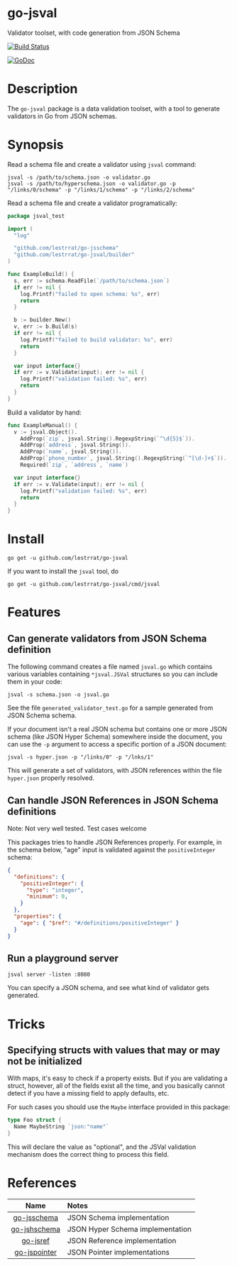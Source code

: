 # go-jsval

Validator toolset, with code generation from JSON Schema

[![Build Status](https://travis-ci.org/lestrrat/go-jsval.svg?branch=master)](https://travis-ci.org/lestrrat/go-jsval)

[![GoDoc](https://godoc.org/github.com/lestrrat/go-jsval?status.svg)](https://godoc.org/github.com/lestrrat/go-jsval)


# Description

The `go-jsval` package is a data validation toolset, with
a tool to generate validators in Go from JSON schemas.

# Synopsis

Read a schema file and create a validator using `jsval` command:

```shell
jsval -s /path/to/schema.json -o validator.go
jsval -s /path/to/hyperschema.json -o validator.go -p "/links/0/schema" -p "/links/1/schema" -p "/links/2/schema"
```

Read a schema file and create a validator programatically:

```go
package jsval_test

import (
  "log"

  "github.com/lestrrat/go-jsschema"
  "github.com/lestrrat/go-jsval/builder"
)

func ExampleBuild() {
  s, err := schema.ReadFile(`/path/to/schema.json`)
  if err != nil {
    log.Printf("failed to open schema: %s", err)
    return
  }

  b := builder.New()
  v, err := b.Build(s)
  if err != nil {
    log.Printf("failed to build validator: %s", err)
    return
  }

  var input interface{}
  if err := v.Validate(input); err != nil {
    log.Printf("validation failed: %s", err)
    return
  }
}
```

Build a validator by hand:

```go
func ExampleManual() {
  v := jsval.Object().
    AddProp(`zip`, jsval.String().RegexpString(`^\d{5}$`)).
    AddProp(`address`, jsval.String()).
    AddProp(`name`, jsval.String()).
    AddProp(`phone_number`, jsval.String().RegexpString(`^[\d-]+$`)).
    Required(`zip`, `address`, `name`)

  var input interface{}
  if err := v.Validate(input); err != nil {
    log.Printf("validation failed: %s", err)
    return
  }
}
```

# Install

```
go get -u github.com/lestrrat/go-jsval
```

If you want to install the `jsval` tool, do

```
go get -u github.com/lestrrat/go-jsval/cmd/jsval
```

# Features

## Can generate validators from JSON Schema definition

The following command creates a file named `jsval.go` 
which contains various variables containing `*jsval.JSVal`
structures so you can include them in your code:

```
jsval -s schema.json -o jsval.go
```

See the file `generated_validator_test.go` for a sample
generated from JSON Schema schema.

If your document isn't a real JSON schema but contains one
or more JSON schema (like JSON Hyper Schema) somewhere inside
the document, you can use the `-p` argument to access a
specific portion of a JSON document:

```
jsval -s hyper.json -p "/links/0" -p "/lnks/1"
```

This will generate a set of validators, with JSON references
within the file `hyper.json` properly resolved.

## Can handle JSON References in JSON Schema definitions

Note: Not very well tested. Test cases welcome

This packages tries to handle JSON References properly.
For example, in the schema below, "age" input is validated
against the `positiveInteger` schema:

```json
{
  "definitions": {
    "positiveInteger": {
      "type": "integer",
      "minimum": 0,
    }
  },
  "properties": {
    "age": { "$ref": "#/definitions/positiveInteger" }
  }
}
```

## Run a playground server

```
jsval server -listen :8080
```

You can specify a JSON schema, and see what kind of validator gets generated.

# Tricks

## Specifying structs with values that may or may not be initialized

With maps, it's easy to check if a property exists. But if you are validating a struct,
however, all of the fields exist all the time, and you basically cannot detect if you
have a missing field to apply defaults, etc.

For such cases you should use the `Maybe` interface provided in this package:

```go
type Foo struct {
  Name MaybeString `json:"name"`
}
```

This will declare the value as "optional", and the JSVal validation mechanism does
the correct thing to process this field.

# References

| Name                                                     | Notes                            |
|:--------------------------------------------------------:|:---------------------------------|
| [go-jsschema](https://github.com/lestrrat/go-jsschema)   | JSON Schema implementation       |
| [go-jshschema](https://github.com/lestrrat/go-jshschema) | JSON Hyper Schema implementation |
| [go-jsref](https://github.com/lestrrat/go-jsref)         | JSON Reference implementation    |
| [go-jspointer](https://github.com/lestrrat/go-jspointer) | JSON Pointer implementations     |

